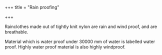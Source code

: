 +++
title = "Rain proofing"

+++

Rainclothes made out of tightly knit nylon are rain and wind proof, and
are breathable.

Material which is water proof under 30000 mm of water is labelled water
proof. Highly water proof material is also highly windproof.